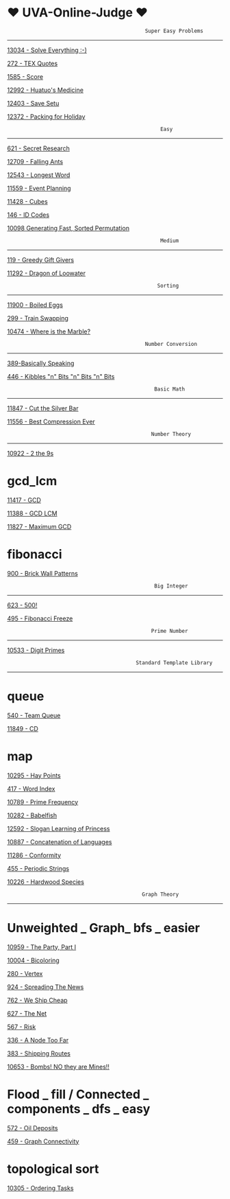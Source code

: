 # ❤️ UVA-Online-Judge ❤️

                                                 Super Easy Problems
_________________________________________________________________________________________________________________________________
[13034 - Solve Everything :-)](https://github.com/Sohando/UVA-Online-Judge/blob/master/13034%20-%20Solve%20Everything.cpp)

[272 - TEX Quotes](https://github.com/Sohando/UVA-Online-Judge/blob/master/272%20-%20TEX%20Quotes.cpp)

[1585 - Score](https://github.com/Sohando/UVA-Online-Judge/blob/master/1585%20-%20Score.cpp)

[12992 - Huatuo's Medicine](https://github.com/Sohando/UVA-Online-Judge/blob/master/12992%20-%20Huatuo's%20Medicine.cpp)

[12403 - Save Setu](https://github.com/Sohando/UVA-Online-Judge/blob/master/12403%20-%20Save%20Setu.cpp)

[12372 - Packing for Holiday](https://github.com/Sohando/UVA-Online-Judge/blob/master/12372%20-%20Packing%20for%20Holiday.cpp)


                                                      Easy
_________________________________________________________________________________________________________________________________
[621 - Secret Research](https://github.com/Sohando/UVA-Online-Judge/blob/master/621%20-%20Secret%20Research.cpp)

[12709 - Falling Ants](https://github.com/Sohando/UVA-Online-Judge/blob/master/12709%20-%20Falling%20Ants.cpp)

[12543 - Longest Word](https://github.com/Sohando/UVA-Online-Judge/blob/master/12543%20-%20Longest%20Word.cpp)

[11559 - Event Planning](https://github.com/Sohando/UVA-Online-Judge/blob/master/11559%20-%20Event%20Planning.cpp)

[11428 - Cubes](https://github.com/Sohando/UVA-Online-Judge/blob/master/11428%20-%20Cubes.cpp)

[146 - ID Codes](https://github.com/Sohando/UVA-Online-Judge/blob/master/146%20-%20ID%20Codes.cpp)

[10098 Generating Fast, Sorted Permutation](https://github.com/Sohando/UVA-Online-Judge/blob/master/10098%20-%20Generating%20Fast.cpp)


                                                      Medium
__________________________________________________________________________________________________________________________________

[119 - Greedy Gift Givers](https://github.com/Sohando/UVA-Online-Judge/blob/master/119%20-%20Greedy%20Gift%20Givers.cpp)

[11292 - Dragon of Loowater](https://github.com/Sohando/UVA-Online-Judge/blob/master/11292%20-%20Dragon%20of%20Loowater.cpp)


                                                     Sorting 
__________________________________________________________________________________________________________________________________

[11900 - Boiled Eggs](https://github.com/Sohando/UVA-Online-Judge/blob/master/11900%20-%20Boiled%20Eggs.cpp)

[299 - Train Swapping](https://github.com/Sohando/UVA-Online-Judge/blob/master/299%20-%20Train%20Swapping.cpp)

[10474 - Where is the Marble?](https://github.com/Sohando/UVA-Online-Judge/blob/master/10474%20-%20Where%20is%20the%20Marble%3F.cpp)


                                                 Number Conversion
_________________________________________________________________________________________________________________________________

[389-Basically Speaking](https://github.com/Sohando/UVA-Online-Judge/blob/master/389%20-%20Basically%20Speaking.cpp)

[446 - Kibbles "n" Bits "n" Bits "n" Bits](https://github.com/Sohando/UVA-Online-Judge/blob/master/446%20-%20Kibbles%20%22n%22%20Bits%20%22n%22%20Bits%20%22n%22%20Bits.cpp)



                                                    Basic Math
___________________________________________________________________________________________________________________________________

[11847 - Cut the Silver Bar](https://github.com/Sohando/UVA-Online-Judge/blob/master/11847%20-%20Cut%20the%20Silver%20Bar.cpp)

[11556 - Best Compression Ever](https://github.com/Sohando/UVA-Online-Judge/blob/master/11556%20-%20Best%20Compression%20Ever.cpp)

                                                   Number Theory
__________________________________________________________________________________________________________________________________

[10922 - 2 the 9s](https://github.com/Sohando/UVA-Online-Judge/blob/master/10922%20-%202%20the%209s.cpp)

# gcd_lcm

[11417 - GCD](https://github.com/Sohando/UVA-Online-Judge/blob/master/11417%20-%20GCD.cpp)

[11388 - GCD LCM](https://github.com/Sohando/UVA-Online-Judge/blob/master/11388%20-%20GCD%20LCM.cpp)

[11827 - Maximum GCD](https://github.com/Sohando/UVA-Online-Judge/blob/master/11827%20-%20Maximum%20GCD.cpp)

# fibonacci

[900 - Brick Wall Patterns](https://github.com/Sohando/UVA-Online-Judge/blob/master/900%20-%20Brick%20Wall%20Patterns.cpp)

                                                    Big Integer
_____________________________________________________________________________________________________________________________

[623 - 500!](https://github.com/Sohando/UVA-Online-Judge/blob/master/623%20-%20500!.cpp)

[495 - Fibonacci Freeze](https://github.com/Sohando/UVA-Online-Judge/blob/master/495%20-%20Fibonacci%20Freeze.cpp)


                                                   Prime Number
___________________________________________________________________________________________________________________________________
[10533 - Digit Primes](https://github.com/Sohando/UVA-Online-Judge/blob/master/10533%20-%20Digit%20Primes.cpp)


                                              Standard Template Library
___________________________________________________________________________________________________________________________________

# queue

[540 - Team Queue](https://github.com/Sohando/UVA-Online-Judge/blob/master/540%20-%20Team%20Queue.cpp)

[11849 - CD](https://github.com/Sohando/UVA-Online-Judge/blob/master/11849%20-%20CD.cpp)

# map 

[10295 - Hay Points](https://github.com/Sohando/UVA-Online-Judge/blob/master/10295%20-%20Hay%20Points.cpp)

[417 - Word Index](https://github.com/Sohando/UVA-Online-Judge/blob/master/417%20-%20Word%20Index.cpp)

[10789 - Prime Frequency](https://github.com/Sohando/UVA-Online-Judge/blob/master/10789%20-%20Prime%20Frequency.cpp)

[10282 - Babelfish](https://github.com/Sohando/UVA-Online-Judge/blob/master/10282%20-%20Babelfish.cpp)

[12592 - Slogan Learning of Princess](https://github.com/Sohando/UVA-Online-Judge/blob/master/12592%20-%20Slogan%20Learning%20of%20Princess.cpp)

[10887 - Concatenation of Languages](https://github.com/Sohando/UVA-Online-Judge/blob/master/10887%20-%20Concatenation%20of%20Languages.cpp)

[11286 - Conformity](https://github.com/Sohando/UVA-Online-Judge/blob/master/11286%20-%20Conformity.cpp)

[455 - Periodic Strings](https://github.com/Sohando/UVA-Online-Judge/blob/master/455%20-%20Periodic%20Strings.cpp)

[10226 - Hardwood Species](https://github.com/Sohando/UVA-Online-Judge/blob/master/10226%20-%20Hardwood%20Species.cpp)


                                                Graph Theory
____________________________________________________________________________________________________________________________

# Unweighted _ Graph_ bfs _ easier

[10959 - The Party, Part I](https://github.com/Sohando/UVA-Online-Judge/blob/master/10959%20-%20The%20Party%2C%20Part%20I.cpp)

[10004 - Bicoloring](https://github.com/Sohando/UVA-Online-Judge/blob/master/10004%20-%20Bicoloring.cpp)

[280 - Vertex](https://github.com/Sohando/UVA-Online-Judge/blob/master/280%20-%20Vertex.cpp)

[924 - Spreading The News](https://github.com/Sohando/UVA-Online-Judge/blob/master/924%20-%20Spreading%20The%20News.cpp)

[762 - We Ship Cheap](https://github.com/Sohando/UVA-Online-Judge/blob/master/762%20-%20We%20Ship%20Cheap.cpp)

[627 - The Net](https://github.com/Sohando/UVA-Online-Judge/blob/master/627%20-%20The%20Net.cpp)

[567 - Risk](https://github.com/Sohando/UVA-Online-Judge/blob/master/567%20-%20Risk.cpp)

[336 - A Node Too Far](https://github.com/Sohando/UVA-Online-Judge/blob/master/336%20-%20A%20Node%20Too%20Far.cpp)

[383 - Shipping Routes](https://github.com/Sohando/UVA-Online-Judge/blob/master/383%20-%20Shipping%20Routes.cpp)

[10653 - Bombs! NO they are Mines!!](https://github.com/Sohando/UVA-Online-Judge/blob/master/10653%20-%20Bombs!%20NO%20they%20are%20Mines!!.cpp)


# Flood _ fill / Connected _ components _ dfs _ easy 
[572 - Oil Deposits](https://github.com/Sohando/UVA-Online-Judge/blob/master/572%20-%20Oil%20Deposits.cpp)

[459 - Graph Connectivity](https://github.com/Sohando/UVA-Online-Judge/blob/master/459%20-%20Graph%20Connectivity.cpp)


# topological sort
[10305 - Ordering Tasks](https://github.com/Sohando/UVA-Online-Judge/blob/master/10305%20-%20Ordering%20Tasks.cpp)
